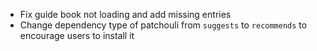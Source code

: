 * Fix guide book not loading and add missing entries
* Change dependency type of patchouli from `suggests` to `recommends` to encourage users to install it